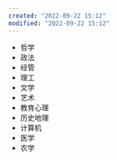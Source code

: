 ```yaml
---
created: "2022-09-22 15:12"
modified: "2022-09-22 15:12"
---
```

- 哲学
- 政法
- 经管
- 理工
- 文学
- 艺术
- 教育心理
- 历史地理
- 计算机
- 医学
- 农学
